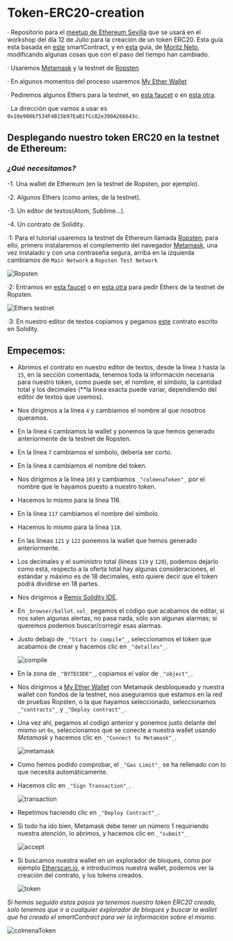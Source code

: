 # Token-ERC20-creation
· Repositorio para el [meetup de Ethereum Sevilla](http://meetu.ps/e/Fx10g/wtQqS/a) que se usará en el workshop del día 12 de Julio para la creación de un token ERC20.
Esta guía esta basada en [este](https://github.com/bitfwdcommunity/Issue-your-own-ERC20-token/blob/master/contracts/erc20_tutorial.sol) smartContract, y en [esta](https://medium.com/bitfwd/how-to-issue-your-own-token-on-ethereum-in-less-than-20-minutes-ac1f8f022793) guía, de [Moritz Neto](https://medium.com/@netomoritz), modificando algunas cosas que con el paso del tiempo han cambiado.

· Usaremos [Metamask](https://metamask.io/) y la testnet de [Ropsten](https://ropsten.etherscan.io/) 

· En algunos momentos del proceso usaremos [My Ether Wallet](https://www.myetherwallet.com/)

· Pediremos algunos Ethers para la testnet, en [esta faucet](http://faucet.ropsten.be:3001/) o en [esta otra](https://faucet.metamask.io/).

· La dirección que vamos a usar es `0x10e9086f534F4B15b97EaB1fCc82e390A266643c`.

## Desplegando nuestro token ERC20 en la testnet de Ethereum:

### _¿Qué necesitamos?_

-1. Una wallet de Ethereum (en la testnet de Ropsten, por ejemplo).

-2. Algunos Ethers (como antes, de la testnet).

-3. Un editor de textos(Atom, Sublime...).

-4. Un contrato de Solidity.


·1: Para el tutorial usaremos la testnet de Ethereum llamada [Ropsten](https://ropsten.etherscan.io/); para ello, primero instalaremos el complemento del navegador [Metamask](https://metamask.io/), una vez instalado y con una contraseña segura, arriba en la izquierda cambiamos de `Main Network` a `Ropsten Test Network` 
       
 ![Ropsten](images/Ropsten.png)
    
·2: Entramos en [esta faucet](http://faucet.ropsten.be:3001/) o en [esta otra](https://faucet.metamask.io/) para pedir Ethers de la testnet de Ropsten.
        
  ![Ethers testnet](images/ropstenEther.png)
    
·3: En nuestro editor de textos copiamos y pegamos [este](https://github.com/bitfwdcommunity/Issue-your-own-ERC20-token/blob/master/contracts/erc20_tutorial.sol) contrato escrito  en Solidity.


## Empecemos:
- Abrimos el contrato en nuestro editor de textos, desde la línea `3` hasta la `15`, en la sección comentada, tenemos toda la información necesaria para nuestro token, como puede ser, el nombre, el símbolo, la cantidad total y los decimales (**la línea exacta puede variar, dependiendo del editor de textos que usemos).

- Nos dirigimos a la línea `4` y cambiamos el nombre al que nosotros queramos.

- En la línea `6` cambiamos la wallet y ponemos la que hemos generado anteriormente de la testnet de Ropsten.

- En la línea `7` cambiamos el símbolo, debería ser corto.

- En la línea `8` cambiamos el nombre del token.

- Nos dirigimos a la línea `103` y cambiamos `_"colmenaToken"_` por el nombre que le hayamos puesto a nuestro token.

- Hacemos lo mismo para la línea 116.

- En la línea `117` cambiamos el nombre del símbolo.

- Hacemos lo mismo para la línea `118`.

- En las líneas `121` y `122` ponemos la wallet que hemos generado anteriormente.

- Los decimales y el suministro total (líneas `119` y `120`), podemos dejarlo como está, respecto a la oferta total hay algunas consideraciones, el estándar y máximo es de 18 decimales, esto quiere decir que el token podrá dividirse en 18 partes.

- Nos dirigimos a [Remix Solidity IDE](http://remix.ethereum.org/).

- En `_browser/ballot.sol_` pegamos el código que acabamos de editar, si nos salen algunas alertas, no pasa nada, sólo son algunas alarmas; si queremos podemos buscar/corregir esas alarmas.

- Justo debajo de `_"Start to compile"_`, seleccionamos el token que acabamos de crear y hacemos clic en `_"detalles"_`.

    ![compile](images/compile.png)

- En la zona de `_"BYTECODE"_`, copiamos el valor de `_"object"_`.

- Nos dirigimos a [My Ether Wallet](https://www.myetherwallet.com/) con Metamask desbloqueado y nuestra wallet con fondos de la testnet, nos aseguramos que estamos en la red de pruebas Ropsten, o la que hayamos seleccionado, seleccionamos `_"contracts"_`  y `_"Deploy contract"_`.

- Una vez ahí, pegamos el codigo anterior y ponemos justo delante del mismo un `0x`, seleccionamos que se conecte a nuestra wallet usando _Metamask_ y hacemos clic en `_"Connect to Metamask"_`.

    ![metamask](images/metamask.png)

- Como hemos podido comprobar, el `_"Gas Limit"_` se ha rellenado con lo que necesita automáticamente.

- Hacemos clic en `_"Sign Transaction"_`.

    ![transaction](images/signTransaction.png)

- Repetimos haciendo clic en `_"Deploy Contract"_`.

- Si todo ha ido bien, Metamask debe tener un número 1 requiriendo nuestra atención, lo abrimos, y hacemos clic en `_"submit"_`

    ![accept](images/accept.png)

- Si buscamos nuestra wallet en un explorador de bloques, como por ejemplo [Etherscan.io](https://ropsten.etherscan.io/), e introducimos nuestra wallet, podemos ver la creación del contrato, y los tokens creados.

    ![token](images/token.png)


*Si hemos seguido estos pasos ya tenemos nuestro token ERC20 creado, solo tenemos que ir a cualquier explorador de bloques y buscar la wallet que ha creado el smartContract para ver la información sobre el mismo.*

   ![colmenaToken](images/colmenaToken.png)
